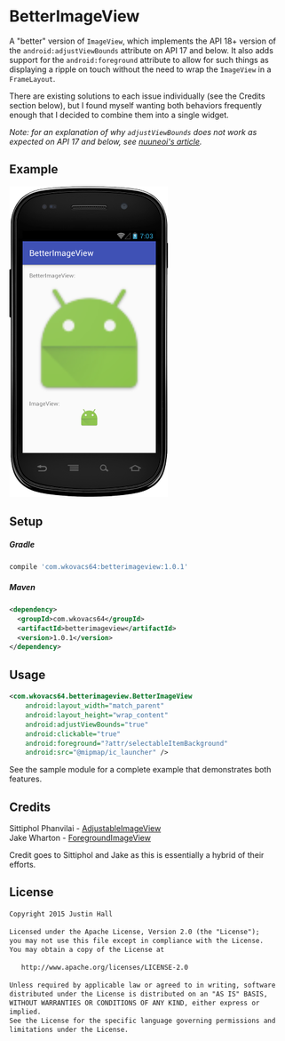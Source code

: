 # BetterImageView

A "better" version of `ImageView`, which implements the API 18+ version of the `android:adjustViewBounds` attribute on API 17 and below. It also adds support for the `android:foreground` attribute to allow for such things as displaying a ripple on touch without the need to wrap the `ImageView` in a `FrameLayout`.

There are existing solutions to each issue individually (see the Credits section below), but I found myself wanting both behaviors frequently enough that I decided to combine them into a single widget.

*Note: for an explanation of why `adjustViewBounds` does not work as expected on API 17 and below, see [nuuneoi's article](http://inthecheesefactory.com/blog/correct-imageview-adjustviewbounds-with-adjustable-imageview/en).*

## Example

![Screenshot on API 16](screenshots/API16.png)

## Setup

##### Gradle

```groovy
compile 'com.wkovacs64:betterimageview:1.0.1'
```

##### Maven

```xml
<dependency>
  <groupId>com.wkovacs64</groupId>
  <artifactId>betterimageview</artifactId>
  <version>1.0.1</version>
</dependency>
```

## Usage

```xml
<com.wkovacs64.betterimageview.BetterImageView
    android:layout_width="match_parent"
    android:layout_height="wrap_content"
    android:adjustViewBounds="true"
    android:clickable="true"
    android:foreground="?attr/selectableItemBackground"
    android:src="@mipmap/ic_launcher" />
```

See the sample module for a complete example that demonstrates both features.

## Credits

Sittiphol Phanvilai - [AdjustableImageView](https://github.com/nuuneoi/AdjustableImageView)  
Jake Wharton - [ForegroundImageView](https://gist.github.com/JakeWharton/0a251d67649305d84e8a)  

Credit goes to Sittiphol and Jake as this is essentially a hybrid of their efforts.

## License

    Copyright 2015 Justin Hall

    Licensed under the Apache License, Version 2.0 (the "License");
    you may not use this file except in compliance with the License.
    You may obtain a copy of the License at

       http://www.apache.org/licenses/LICENSE-2.0

    Unless required by applicable law or agreed to in writing, software
    distributed under the License is distributed on an "AS IS" BASIS,
    WITHOUT WARRANTIES OR CONDITIONS OF ANY KIND, either express or implied.
    See the License for the specific language governing permissions and
    limitations under the License.
